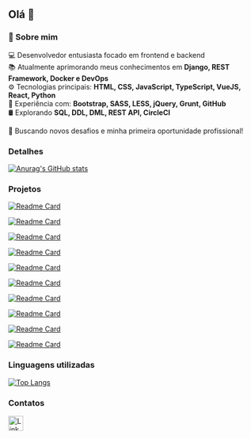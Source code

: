 ## Olá 👋

### 🚀 Sobre mim

💻 Desenvolvedor entusiasta focado em frontend e backend  
📚 Atualmente aprimorando meus conhecimentos em **Django, REST Framework, Docker e DevOps**  
⚙️ Tecnologias principais: **HTML, CSS, JavaScript, TypeScript, VueJS, React, Python**  
🔧 Experiência com: **Bootstrap, SASS, LESS, jQuery, Grunt, GitHub**  
🛢️ Explorando **SQL, DDL, DML, REST API, CircleCI**  

🚀 Buscando novos desafios e minha primeira oportunidade profissional! 

### Detalhes

[![Anurag's GitHub stats](https://github-readme-stats.vercel.app/api?username=VitorBri&show_icons=true&bg_color=00000000&title_color=ffffff&text_color=c9d1d0)](https://github.com/VitorBri)

### Projetos

[![Readme Card](https://github-readme-stats.vercel.app/api/pin/?username=VitorBri&repo=efood&bg_color=00000000&title_color=ffffff&text_color=c9d1d0)](https://github.com/VitorBri/efood)

[![Readme Card](https://github-readme-stats.vercel.app/api/pin/?username=VitorBri&repo=aniversario&bg_color=00000000&title_color=ffffff&text_color=c9d1d9)](https://github.com/VitorBri/aniversario)

[![Readme Card](https://github-readme-stats.vercel.app/api/pin/?username=VitorBri&repo=ebac-games&bg_color=00000000&title_color=ffffff&text_color=c9d1d9)](https://github.com/VitorBri/ebac-games)

[![Readme Card](https://github-readme-stats.vercel.app/api/pin/?username=VitorBri&repo=eplay&bg_color=00000000&title_color=ffffff&text_color=c9d1d9)](https://github.com/VitorBri/eplay)

[![Readme Card](https://github-readme-stats.vercel.app/api/pin/?username=VitorBri&repo=ebac_talks&bg_color=00000000&title_color=ffffff&text_color=c9d1d9)](https://github.com/VitorBri/ebac_talks)

[![Readme Card](https://github-readme-stats.vercel.app/api/pin/?username=VitorBri&repo=lista_contatos&bg_color=00000000&title_color=ffffff&text_color=c9d1d9)](https://github.com/VitorBri/lista_contatos)

[![Readme Card](https://github-readme-stats.vercel.app/api/pin/?username=VitorBri&repo=sorteador_grunt&bg_color=00000000&title_color=ffffff&text_color=c9d1d9)](https://github.com/VitorBri/sorteador_grunt)

[![Readme Card](https://github-readme-stats.vercel.app/api/pin/?username=VitorBri&repo=friends_page&bg_color=00000000&title_color=ffffff&text_color=c9d1d9)](https://github.com/VitorBri/friends_page)

[![Readme Card](https://github-readme-stats.vercel.app/api/pin/?username=VitorBri&repo=calculadora_imc&bg_color=00000000&title_color=ffffff&text_color=c9d1d9)](https://github.com/VitorBri/calculadora_imc)

[![Readme Card](https://github-readme-stats.vercel.app/api/pin/?username=VitorBri&repo=luar_moveis&bg_color=00000000&title_color=ffffff&text_color=c9d1d9)](https://github.com/VitorBri/luar_moveis)


### Linguagens utilizadas

[![Top Langs](https://github-readme-stats.vercel.app/api/top-langs/?username=VitorBri&layout=compact&bg_color=00000000)](https://github.com/VitorBri)

### Contatos

[<img src='https://img.shields.io/badge/LinkedIn-0077B5?style=for-the-badge&logo=linkedin&logoColor=white' alt='Linkedin' height='30'>](https://www.linkedin.com/in/vitorbri/)
